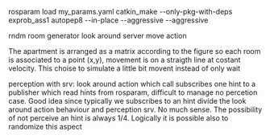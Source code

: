 

rosparam load my_params.yaml
catkin_make --only-pkg-with-deps exprob_ass1
autopep8 --in-place --aggressive --aggressive <filename>


rndm room generator
look around server
move action


The apartment is arranged as a matrix according to the figure so each room is associated to a point (x,y), movement is on a straigth line at costant velocity. This choise to simulate a little bit movent instead of only wait

perception with srv:
    look around action which call subscribes one hint to a publisher which read hints from rosparam, difficult to manage no percetion case. Good idea since typically we subscribes to an hint
    divide the look around action behaviour and perception srv. No much sense.
The possibility of not perceive an hint is always 1/4. Logically it is possible also to randomize this aspect
